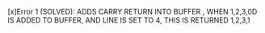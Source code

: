 [x]Error 1 (SOLVED): ADDS CARRY RETURN INTO BUFFER , WHEN 1,2,3,0D IS ADDED TO BUFFER, AND LINE IS SET TO 4, THIS IS RETURNED 1,2,3,1

